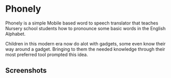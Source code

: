 # Phonely
Phonely is a simple Mobile based word to speech translator that teaches Nursery school students how to pronounce some basic words in the English Alphabet.

Children in this modern era now do alot with gadgets, some even know their way around a gadget. Bringing to them the needed knowledge through their most preferred tool prompted this idea.

## Screenshots
